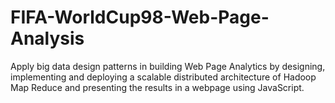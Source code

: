 # FIFA-WorldCup98-Web-Page-Analysis
Apply big data design patterns in building Web Page Analytics by designing, implementing and deploying a scalable distributed architecture of Hadoop Map Reduce and presenting the results in a webpage using JavaScript.
